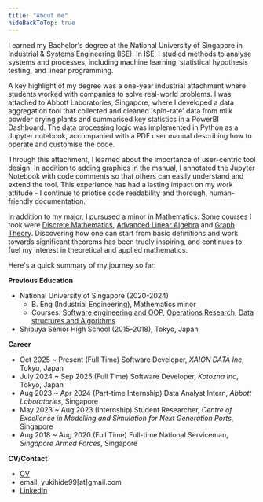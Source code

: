 ```yaml
---
title: "About me"
hideBackToTop: true
---
```


I earned my Bachelor's degree at the National University of Singapore in Industrial & Systems Engineering (ISE). In ISE, I studied methods to analyse systems and processes, including machine learning, statistical hypothesis testing, and linear programming.

A key highlight of my degree was a one-year industrial attachment where students worked with companies to solve real-world problems. I was attached to Abbott Laboratories, Singapore, where I developed a data aggregation tool that collected and cleaned 'spin-rate' data from milk powder drying plants and summarised key statistics in a PowerBI Dashboard. The data processing logic was implemented in Python as a Jupyter notebook, accompanied with a PDF user manual describing how to operate and customise the code.

Through this attachment, I learned about the importance of user-centric tool design. In addition to adding graphics in the manual, I annotated the Jupyter Notebook with code comments so that others can easily understand and extend the tool. This experience has had a lasting impact on my work attitude - I continue to priotise code readability and thorough, human-friendly documentation.

In addition to my major, I pursused a minor in Mathematics. Some courses I took were [Discrete Mathematics](https://nusmods.com/courses/MA1100/basic-discrete-mathematics), [Advanced Linear Algebra](https://nusmods.com/courses/MA2101/linear-algebra-ii) and [Graph Theory](https://nusmods.com/courses/MA3233/combinatorics-and-graphs-ii). Discovering how one can start from basic definitions and work towards significant theorems has been truely inspiring, and continues to fuel my interest in theoretical and applied mathematics.

Here's a quick summary of my journey so far:

**Previous Education**

- National University of Singapore (2020-2024)
  - B. Eng (Industrial Engineering), Mathematics minor
  - Courses: [Software engineering and OOP](https://nusmods.com/courses/CS2113/software-engineering-object-oriented-programming), [Operations Research](https://nusmods.com/courses/IE4210/operations-research-ii), [Data structures and Algorithms](https://nusmods.com/courses/CS2040C/data-structures-and-algorithms)
- Shibuya Senior High School (2015-2018), Tokyo, Japan

**Career**

- Oct 2025 ~ Present (Full Time) Software Developer, _XAION DATA Inc_, Tokyo, Japan
- July 2024 ~ Sep 2025 (Full Time) Software Developer, _Kotozna Inc_, Tokyo, Japan
- Aug 2023 ~ Apr 2024 (Part-time Internship) Data Analyst Intern, _Abbott Laboratories_, Singapore
- May 2023 ~ Aug 2023 (Internship) Student Researcher, _Centre of Excellence in Modelling and Simulation for Next Generation Ports_, Singapore
- Aug 2018 ~ Aug 2020 (Full Time) Full-time National Serviceman, _Singapore Armed Forces_, Singapore

**CV/Contact**

- [CV](https://drive.google.com/file/d/1BfER0n_5UdtAroDfYz1o_0Q5O3N8AEak/view)
- email: yukihide99[at]gmail.com
- [LinkedIn](https://www.linkedin.com/in/yukihide-takahashi/)
